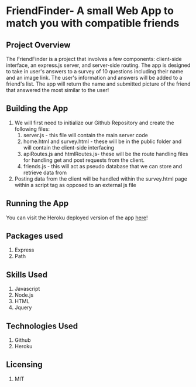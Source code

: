 # FriendFinder- A small Web App to match you with compatible friends


## Project Overview
The FriendFinder is a project that involves a few components: client-side interface, an express.js server, and server-side routing. The app is designed to take in user's answers to a survey of 10 questions including their name and an image link. The user's information and answers will be added to a friend's list. The app will return the name and submitted picture of the friend that answered the most similar to the user! 

## Building the App
1. We will first need to initialize our Github Repository and create the following files:
    1. server.js - this file will contain the main server code 
    2. home.html and survey.html - these will be in the public folder and will contain the client-side interfacing
    3. apiRoutes.js and htmlRoutes.js- these will be the route handling files for handling get and post requests from the client.
    4. friends.js - this will act as pseudo database that we can store and retrieve data from
2. Posting data from the client will be handled within the survey.html page within a script tag as opposed to an external js file

## Running the App
You can visit the Heroku deployed version of the app [here](https://whispering-falls-43811.herokuapp.com/)!

## Packages used
1. Express 
2. Path

## Skills Used
1. Javascript
2. Node.js
3. HTML
4. Jquery

## Technologies Used
1. Github
2. Heroku

## Licensing
1. MIT
